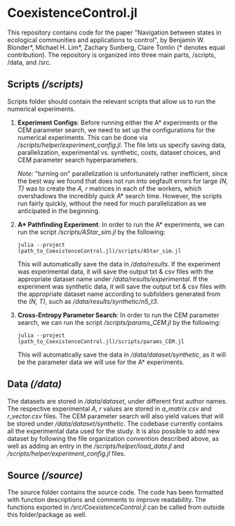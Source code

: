 # CoexistenceControl.jl
This repository contains code for the paper "Navigation between states in ecological communities and applications to control", by Benjamin W. Blonder*, Michael H. Lim*, Zachary Sunberg, Claire Tomlin (* denotes equal contribution).
The repository is organized into three main parts, /scripts, /data, and /src.

## Scripts _(/scripts)_
Scripts folder should contain the relevant scripts that allow us to run the numerical experiments.
1. **Experiment Configs**: Before running either the A* experiments or the CEM parameter search, we need to set up the configurations for the numerical experiments. This can be done via _/scripts/helper/experiment_config.jl_. The file lets us specify saving data, parallelization, experimental vs. synthetic, costs, dataset choices, and CEM parameter search hyperparameters. 

    _Note:_ "turning on" parallelization is unfortunately rather inefficient, since the best way we found that does not run into segfault errors for large _(N, T)_ was to create the _A, r_ matrices in each of the workers, which overshadows the incredibly quick A* search time. However, the scripts run fairly quickly, without the need for much parallelization as we anticipated in the beginning.
2. __A* Pathfinding Experiment__: In order to run the A* experiments, we can run the script _/scripts/AStar_sim.jl_ by the following:

       julia --project (path_to_CoexistenceControl.jl)/scripts/AStar_sim.jl

    This will automatically save the data in _/data/results_. If the experiment was experimental data, it will save the output txt & csv files with the appropriate dataset name under _/data/results/experimental_. If the experiment was synthetic data, it will save the output txt & csv files with the appropriate dataset name according to subfolders generated from the _(N, T)_, such as _/data/results/synthetic/n5_t3_.
3. **Cross-Entropy Parameter Search**: In order to run the CEM parameter search, we can run the script _/scripts/params_CEM.jl_ by the following:

       julia --project (path_to_CoexistenceControl.jl)/scripts/params_CEM.jl
       
    This will automatically save the data in _/data/dataset/synthetic_, as it will be the parameter data we will use for the A* experiments.

## Data _(/data)_
The datasets are stored in _/data/dataset_, under different first author names. The respective experimental _A, r_ values are stored in *a_matrix.csv* and *r_vector.csv* files. The CEM parameter search will also yield values that will be stored under _/data/dataset/synthetic_. The codebase currently contains all the experimental data used for the study. It is also possible to add new dataset by following the file organization convention described above, as well as adding an entry in the _/scripts/helper/load_data.jl_ and _/scripts/helper/experiment_config.jl_ files.

## Source _(/source)_
The source folder contains the source code. The code has been formatted with function descriptions and comments to improve readability. The functions exported in _/src/CoexistenceControl.jl_ can be called from outside this folder/package as well.
